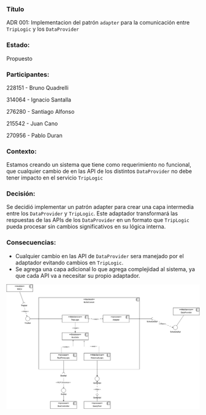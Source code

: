 ### Título 

ADR 001: Implementacion del patrón `adapter` para la comunicación entre `TripLogic` y los `DataProvider`
### Estado: 

Propuesto 

### Participantes: 

228151 - Bruno Quadrelli

314064 - Ignacio Santalla

276280 - Santiago Alfonso

215542 - Juan Cano

270956 - Pablo Duran

### Contexto: 

Estamos creando un sistema que tiene como requerimiento no funcional, que cualquier cambio de en las API de los distintos `DataProvider` no debe tener impacto en el servicio `TripLogic`

### Decisión: 
Se decidió implementar un patrón adapter para crear una capa intermedia entre los `DataProvider` y `TripLogic`. Este adaptador transformará las respuestas de las APIs de los `DataProvider` en un formato que `TripLogic` pueda procesar sin cambios significativos en su lógica interna.

### Consecuencias: 
- Cualquier cambio en las API de `DataProvider` sera manejado por el adaptador evitando cambios en `TripLogic`.
- Se agrega una capa adicional lo que agrega complejidad al sistema, ya que cada API va a necesitar su propio adaptador.

![imageADR1](../images/ADR1.jpg)
